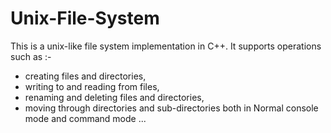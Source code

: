 # Unix-File-System
This is a unix-like file system implementation in C++. 
It supports operations such as :-
  - creating files and directories, 
  - writing to and reading from files, 
  - renaming and deleting files and directories, 
  - moving through directories and sub-directories
both in Normal console mode and command mode ...
